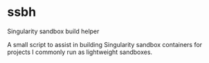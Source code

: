 # ssbh
Singularity sandbox build helper

A small script to assist in building Singularity sandbox containers for projects I commonly run as lightweight sandboxes.
